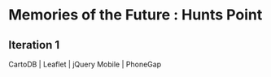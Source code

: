 Memories of the Future : Hunts Point
===

Iteration 1
-----------

CartoDB
  |
Leaflet
  |
jQuery Mobile
  |
PhoneGap

